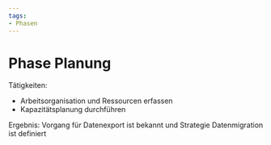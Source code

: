 ```yaml
---
tags:
- Phasen
---
```

# Phase Planung

Tätigkeiten:

* Arbeitsorganisation und Ressourcen erfassen
* Kapazitätsplanung durchführen

Ergebnis: Vorgang für Datenexport ist bekannt und Strategie Datenmigration ist definiert

